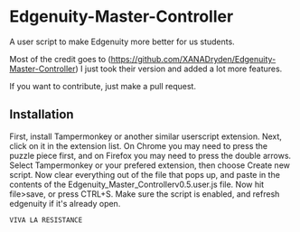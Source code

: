 # Edgenuity-Master-Controller
A user script to make Edgenuity more better for us students.  

Most of the credit goes to (https://github.com/XANADryden/Edgenuity-Master-Controller) I just took their version and added a lot more features.

If you want to contribute, just make a pull request.

## Installation

First, install Tampermonkey or another similar userscript extension.  Next, click on it in the extension list.  On Chrome you may need to press the puzzle piece first, and on Firefox you may need to press the double arrows.  Select Tampermonkey or your prefered extension, then choose Create new script.  Now clear everything out of the file that pops up, and paste in the contents of the Edgenuity_Master_Controllerv0.5.user.js file.  Now hit file>save, or press CTRL+S.  Make sure the script is enabled, and refresh edgenuity if it's already open.

`VIVA LA RESISTANCE`
